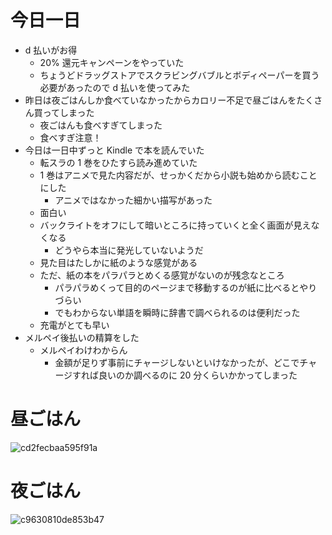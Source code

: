 # 今日一日
- d 払いがお得
  - 20% 還元キャンペーンをやっていた
  - ちょうどドラッグストアでスクラビングバブルとボディペーパーを買う必要があったので d 払いを使ってみた
- 昨日は夜ごはんしか食べていなかったからカロリー不足で昼ごはんをたくさん買ってしまった
  - 夜ごはんも食べすぎてしまった
  - 食べすぎ注意！
- 今日は一日中ずっと Kindle で本を読んでいた
  - 転スラの 1 巻をひたすら読み進めていた
  - 1 巻はアニメで見た内容だが、せっかくだから小説も始めから読むことにした
      - アニメではなかった細かい描写があった
  - 面白い
  - バックライトをオフにして暗いところに持っていくと全く画面が見えなくなる
      - どうやら本当に発光していないようだ
  - 見た目はたしかに紙のような感覚がある
  - ただ、紙の本をパラパラとめくる感覚がないのが残念なところ
      - パラパラめくって目的のページまで移動するのが紙に比べるとやりづらい
      - でもわからない単語を瞬時に辞書で調べられるのは便利だった
  - 充電がとても早い
- メルペイ後払いの精算をした
  - メルペイわけわからん
      - 金額が足りず事前にチャージしないといけなかったが、どこでチャージすれば良いのか調べるのに 20 分くらいかかってしまった

# 昼ごはん
![cd2fecbaa595f91a](/images/2019/09/cd2fecbaa595f91a.jpg)

# 夜ごはん
![c9630810de853b47](/images/2019/09/c9630810de853b47.jpg)
